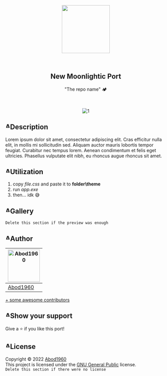 <p align="center">
    <img src="https://i.imgur.com/nVXWcZJ.png" width = 150rem/>
</p>
<br>
<h2 align="center"> <b>New Moonlightic Port</b> </h2>
<p align="center">"The repo name" 🏕
</p>

<br>
<div align="center">
  
![1](https://i.imgur.com/cWKJyF5.png)

</div>

<h2 style="display: flex; flex-direction: row; justify-content: start;"> <img width="15px" alt="Abod1960" src="https://i.imgur.com/ZGdXKdI.png"> Description</h2>

Lorem ipsum dolor sit amet, consectetur adipiscing elit. Cras efficitur nulla elit, in mollis mi sollicitudin sed. Aliquam auctor mauris lobortis tempor feugiat. Curabitur nec tempus lorem. Aenean condimentum et felis eget ultricies. Phasellus vulputate elit nibh, eu rhoncus augue rhoncus sit amet.

<h2 style="display: flex; flex-direction: row; justify-content: start;"> <img width="15px" alt="Abod1960" src="https://i.imgur.com/47tcmEc.png"> Utilization</h2>

1. copy *file.css* and paste it to **folder\theme**
2. run *app.exe*
3. then... idk 😅

<h2 style="display: flex; flex-direction: row; justify-content: start;"> <img width="15px" alt="Abod1960" src="https://i.imgur.com/nlTtRn7.png"> Gallery</h2>

```Delete this section if the preview was enough```
  
<h2 style="display: flex; flex-direction: row; justify-content: start;"> <img width="15px" alt="Abod1960" src="https://i.imgur.com/eK12XXt.png"> Author</h2>




<a href="https://github.com/Abod1960" alt=""><img width="100" alt="Abod1960" src="https://avatars.githubusercontent.com/u/79435005?v=4"></a> |
--- |
<a alt="Abod1960" href="https://github.com/Abod1960">Abod1960</a> |


[+ some awesome contributors](https://github.com/Moonlight-color-theme/new-port-template/graphs/contributors)
  
<h2 style="display: flex; flex-direction: row; justify-content: start;"> <img width="15px" alt="Abod1960" src="https://i.imgur.com/NXaOnPt.png"> Show your support</h2>

Give a ⭐️ if you like this port!
  
<h2 style="display: flex; flex-direction: row; justify-content: start;"> <img width="15px" alt="Abod1960" src="https://i.imgur.com/8zmDXkV.png"> License</h2>

Copyright © 2022 [Abod1960](https://github.com/Abod1960)<br>
This project is licensed under the [GNU General Public](https://github.com/Moonlight-color-theme/new-port-template/blob/main/LICENSE) license.<br>
```Delete this section if there were no license```

